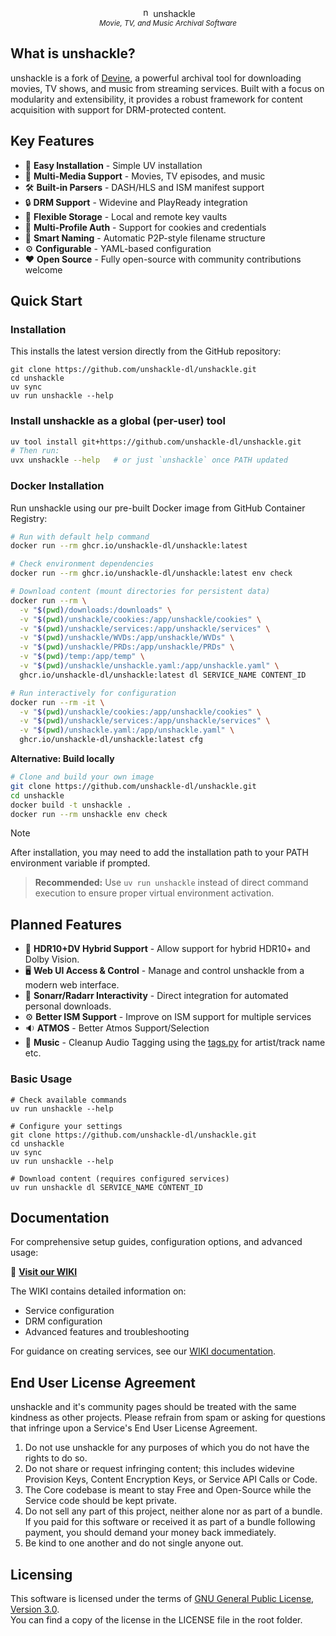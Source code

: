 <p align="center">
    <img width="16" height="16" alt="no_encryption" src="https://github.com/user-attachments/assets/6ff88473-0dd2-4bbc-b1ea-c683d5d7a134" /> unshackle
    <br/>
    <sup><em>Movie, TV, and Music Archival Software</em></sup>
</p>

## What is unshackle?

unshackle is a fork of [Devine](https://github.com/devine-dl/devine/), a powerful archival tool for downloading movies, TV shows, and music from streaming services. Built with a focus on modularity and extensibility, it provides a robust framework for content acquisition with support for DRM-protected content.

## Key Features

- 🚀 **Easy Installation** - Simple UV installation
- 🎥 **Multi-Media Support** - Movies, TV episodes, and music
- 🛠️ **Built-in Parsers** - DASH/HLS and ISM manifest support
- 🔒 **DRM Support** - Widevine and PlayReady integration
- 💾 **Flexible Storage** - Local and remote key vaults
- 👥 **Multi-Profile Auth** - Support for cookies and credentials
- 🤖 **Smart Naming** - Automatic P2P-style filename structure
- ⚙️ **Configurable** - YAML-based configuration
- ❤️ **Open Source** - Fully open-source with community contributions welcome

## Quick Start

### Installation

This installs the latest version directly from the GitHub repository:

```shell
git clone https://github.com/unshackle-dl/unshackle.git
cd unshackle
uv sync
uv run unshackle --help
```

### Install unshackle as a global (per-user) tool

```bash
uv tool install git+https://github.com/unshackle-dl/unshackle.git
# Then run:
uvx unshackle --help   # or just `unshackle` once PATH updated
```

### Docker Installation

Run unshackle using our pre-built Docker image from GitHub Container Registry:

```bash
# Run with default help command
docker run --rm ghcr.io/unshackle-dl/unshackle:latest

# Check environment dependencies
docker run --rm ghcr.io/unshackle-dl/unshackle:latest env check

# Download content (mount directories for persistent data)
docker run --rm \
  -v "$(pwd)/downloads:/downloads" \
  -v "$(pwd)/unshackle/cookies:/app/unshackle/cookies" \
  -v "$(pwd)/unshackle/services:/app/unshackle/services" \
  -v "$(pwd)/unshackle/WVDs:/app/unshackle/WVDs" \
  -v "$(pwd)/unshackle/PRDs:/app/unshackle/PRDs" \
  -v "$(pwd)/temp:/app/temp" \
  -v "$(pwd)/unshackle/unshackle.yaml:/app/unshackle.yaml" \
  ghcr.io/unshackle-dl/unshackle:latest dl SERVICE_NAME CONTENT_ID

# Run interactively for configuration
docker run --rm -it \
  -v "$(pwd)/unshackle/cookies:/app/unshackle/cookies" \
  -v "$(pwd)/unshackle/services:/app/unshackle/services" \
  -v "$(pwd)/unshackle.yaml:/app/unshackle.yaml" \
  ghcr.io/unshackle-dl/unshackle:latest cfg
```

**Alternative: Build locally**

```bash
# Clone and build your own image
git clone https://github.com/unshackle-dl/unshackle.git
cd unshackle
docker build -t unshackle .
docker run --rm unshackle env check
```

> [!NOTE]
> After installation, you may need to add the installation path to your PATH environment variable if prompted.

> **Recommended:** Use `uv run unshackle` instead of direct command execution to ensure proper virtual environment activation.

## Planned Features

- 🌈 **HDR10+DV Hybrid Support** - Allow support for hybrid HDR10+ and Dolby Vision.
- 🖥️ **Web UI Access & Control** - Manage and control unshackle from a modern web interface.
- 🔄 **Sonarr/Radarr Interactivity** - Direct integration for automated personal downloads.
- ⚙️ **Better ISM Support** - Improve on ISM support for multiple services
- 🔉 **ATMOS** - Better Atmos Support/Selection
- 🎵 **Music** - Cleanup Audio Tagging using the [tags.py](unshackle/core/utils/tags.py) for artist/track name etc.

### Basic Usage

```shell
# Check available commands
uv run unshackle --help

# Configure your settings
git clone https://github.com/unshackle-dl/unshackle.git
cd unshackle
uv sync
uv run unshackle --help

# Download content (requires configured services)
uv run unshackle dl SERVICE_NAME CONTENT_ID
```

## Documentation

For comprehensive setup guides, configuration options, and advanced usage:

📖 **[Visit our WIKI](https://github.com/unshackle-dl/unshackle/wiki)**

The WIKI contains detailed information on:

- Service configuration
- DRM configuration
- Advanced features and troubleshooting

For guidance on creating services, see our [WIKI documentation](https://github.com/unshackle-dl/unshackle/wiki).

## End User License Agreement

unshackle and it's community pages should be treated with the same kindness as other projects.
Please refrain from spam or asking for questions that infringe upon a Service's End User License Agreement.

1. Do not use unshackle for any purposes of which you do not have the rights to do so.
2. Do not share or request infringing content; this includes widevine Provision Keys, Content Encryption Keys,
   or Service API Calls or Code.
3. The Core codebase is meant to stay Free and Open-Source while the Service code should be kept private.
4. Do not sell any part of this project, neither alone nor as part of a bundle.
   If you paid for this software or received it as part of a bundle following payment, you should demand your money
   back immediately.
5. Be kind to one another and do not single anyone out.

## Licensing

This software is licensed under the terms of [GNU General Public License, Version 3.0](LICENSE).  
You can find a copy of the license in the LICENSE file in the root folder.
